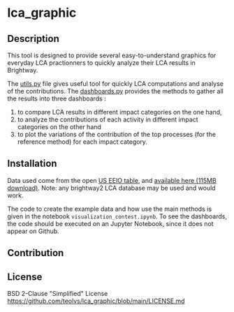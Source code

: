 # lca_graphic

## Description
This tool is designed to provide several easy-to-understand graphics for everyday LCA practionners to quickly analyze their LCA results in Brightway. 

The [utils.py](https://github.com/teolvs/lca_graphic/blob/main/utils.py) file gives useful tool for quickly LCA computations and analyse of the contributions.
The [dashboards.py](https://github.com/teolvs/lca_graphic/blob/main/dashboards.py) provides the methods to gather all the results into three dashboards :
1. to compare LCA results in different impact categories on the one hand,
2. to analyze the contributions of each activity in different impact categories on the other hand
3. to plot the variations of the contribution of the top processes (for the reference method) for each impact category.


## Installation
Data used come from the open [US EEIO table](https://github.com/USEPA/USEEIO), and [available here (115MB download)](https://files.brightway.dev/visualization_example_data.zip). 
Note: any brightway2 LCA database may be used and would work.

The code to create the example data and how use the main methods is given in the notebook ``visualization_contest.ipynb``. To see the dashboards, the code should be executed on an Jupyter Notebook, since it does not appear on Github.

## Contribution


## License
BSD 2-Clause "Simplified" License <br>
https://github.com/teolvs/lca_graphic/blob/main/LICENSE.md
